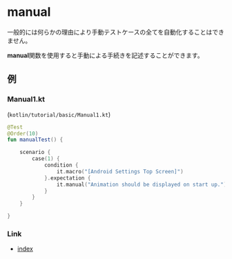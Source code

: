 # manual

一般的には何らかの理由により手動テストケースの全てを自動化することはできません。

**manual**関数を使用すると手動による手続きを記述することができます。

## 例

### Manual1.kt

(`kotlin/tutorial/basic/Manual1.kt`)

```kotlin
@Test
@Order(10)
fun manualTest() {

    scenario {
        case(1) {
            condition {
                it.macro("[Android Settings Top Screen]")
            }.expectation {
                it.manual("Animation should be displayed on start up.")
            }
        }
    }

}
```

### Link

- [index](../../../index_ja.md)

